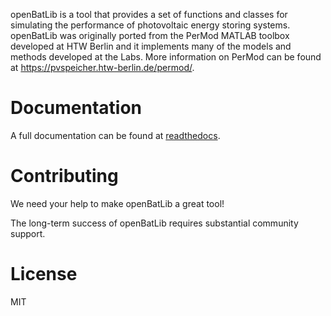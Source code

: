 openBatLib is a tool that provides a set of 
functions and classes for simulating the performance of photovoltaic
energy storing systems. openBatLib was originally ported from the PerMod MATLAB
toolbox developed at HTW Berlin and it implements many
of the models and methods developed at the Labs. More information on
PerMod can be found at https://pvspeicher.htw-berlin.de/permod/.


Documentation
=============

A full documentation can be found at [readthedocs](https://openbatlib.readthedocs.io/). 


Contributing
============

We need your help to make openBatLib a great tool!

The long-term success of openBatLib requires substantial community support.


License
=======

MIT
